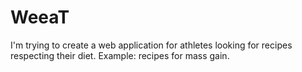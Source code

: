 # WeeaT

I'm trying to create a web application for athletes looking for recipes respecting their diet.
Example: recipes for mass gain.
